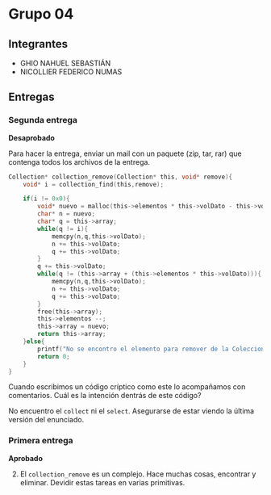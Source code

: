 # Grupo 04

## Integrantes

* GHIO NAHUEL SEBASTIÁN
* NICOLLIER FEDERICO NUMAS

## Entregas

### Segunda entrega

**Desaprobado**

Para hacer la entrega, enviar un mail con un paquete (zip, tar, rar) que contenga todos los archivos de la entrega. 

```c
Collection* collection_remove(Collection* this, void* remove){
	void* i = collection_find(this,remove);

	if(i != 0x0){
		void* nuevo = malloc(this->elementos * this->volDato - this->volDato);
		char* n = nuevo;
		char* q = this->array;
		while(q != i){
			memcpy(n,q,this->volDato);
			n += this->volDato;
			q += this->volDato;
		}
		q += this->volDato;
		while(q != (this->array + (this->elementos * this->volDato))){
			memcpy(n,q,this->volDato);
			n += this->volDato;
			q += this->volDato;
		}
		free(this->array);
		this->elementos --;
		this->array = nuevo;
		return this->array;
	}else{
		printf("No se encontro el elemento para remover de la Coleccion\n");
		return 0;
	}
}

```

Cuando escribimos un código críptico como este lo acompañamos con comentarios.  Cuál es la intención dentrás de este código?

No encuentro el ```collect``` ni el ```select```.  Asegurarse de estar viendo la última versión del enunciado.


### Primera entrega

**Aprobado**

2. El ```collection_remove``` es un complejo.  Hace muchas cosas, encontrar y eliminar. Devidir estas tareas en varias primitivas.

